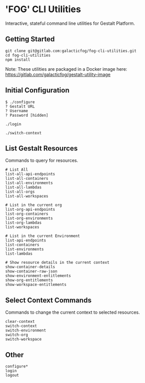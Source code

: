 
# 'FOG' CLI Utilities

Interactive, stateful command line utilities for Gestalt Platform.

## Getting Started

```
git clone git@gitlab.com:galacticfog/fog-cli-utilities.git
cd fog-cli-utilities
npm install
```

Note: These utilities are packaged in a Docker image here: https://gitlab.com/galacticfog/gestalt-utility-image


## Initial Configuration
```
$ ./configure 
? Gestalt URL 
? Username 
? Password [hidden]

./login

./switch-context
```

## List Gestalt Resources
Commands to query for resources.
```
# List All
list-all-api-endpoints
list-all-containers
list-all-environments
list-all-lambdas
list-all-orgs
list-all-workspaces

# List in the current org
list-org-api-endpoints
list-org-containers
list-org-environments
list-org-lambdas
list-workspaces

# List in the current Environment
list-api-endpoints
list-containers
list-environments
list-lambdas

# Show resource details in the current context
show-container-details
show-container-raw-json
show-environment-entitlements
show-org-entitlements
show-workspace-entitlements
```

## Select Context Commands
Commands to change the current context to selected resources.
```
clear-context
switch-context
switch-environment
switch-org
switch-workspace
```

## Other
```
configure*
login
logout
```

